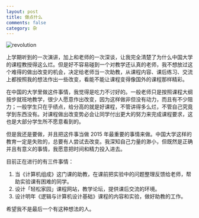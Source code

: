 ```yaml
---
layout: post
title: 做点什么
comments: false
category: 杂
---
```


![revolution](//blog.mforever78.com/images/dosomething.jpg)

上学期听到的一次演讲，加上和老师的一次深谈，让我完全清楚了为什么中国大学的课程教授得这么烂。但是好不容易碰到一个对教学还认真的老师，我不想放过这个难得的做出改变的机会，决定给老师当一次助教，从课程内容、课后练习、交流上都按照我的想法作出一些改变，看能不能让课程变得像国外的课程那样精彩。

在中国的大学里做这件事情，我觉得是吃力不讨好的。一般老师只是按照课程大纲按步就班地教学，很少人愿意作出改变，因为这样做非但没有动力，而且有不少阻力；一般学生只在乎绩点，给分高的就是好课程，不管讲得多么烂，不管自己究竟学到东西没有。对课程做出改变势必会让同学付出更大的努力来完成课程要求，这也是大部分学生所不愿意看到的。

但是我还是要做，并且把这件事当做 2015 年最重要的事情来做。中国大学这样的教育一定是失败的，总要有人尝试去改变。我深知自己力量的渺小，但既然是正确并且有意义的事情，我愿意把时间和精力投入进去。

目前正在进行的有三件事情：

1. 当《计算机组成》这门课的助教，在课前把实验中的问题整理反馈给老师，帮助实验课有困难的同学。
2. 设计「轻松家园」课程网站，教学论坛，提供课后交流的环境。
3. 设计明年《逻辑与计算机设计基础》课程的内容和实验，做好助教的工作。

希望我不是最后一个有这种想法的人。
